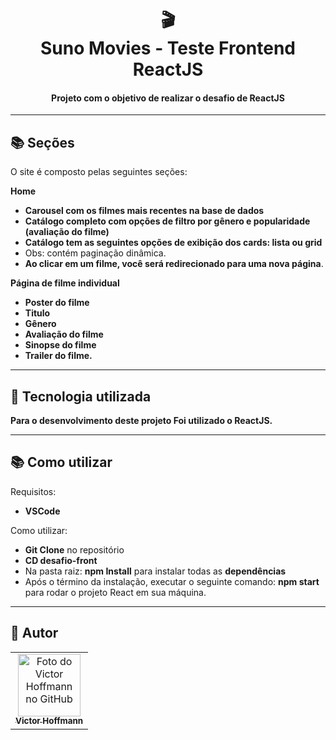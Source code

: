 <h1 align="center">
  🎬<br>Suno Movies - Teste Frontend ReactJS
</h1>

<h4 align="center">
  Projeto com o objetivo de realizar o desafio de ReactJS
</h4>

---

## 📚 Seções
O site é composto pelas seguintes seções:

**Home**
- **Carousel com os filmes mais recentes na base de dados** 
- **Catálogo completo com opções de filtro por gênero e popularidade (avaliação do filme)**
- **Catálogo tem as seguintes opções de exibição dos cards: lista ou grid**
- Obs: contém paginação dinâmica.
- **Ao clicar em um filme, você será redirecionado para uma nova página**.

**Página de filme individual** 
- **Poster do filme**
- **Titulo**
- **Gênero**
- **Avaliação do filme**
- **Sinopse do filme**
- **Trailer do filme.**

---

## 💼 Tecnologia utilizada
**Para o desenvolvimento deste projeto Foi utilizado o ReactJS.**

---

## 📚 Como utilizar
Requisitos:
- **VSCode**


Como utilizar:
- **Git Clone** no repositório
- **CD desafio-front**
- Na pasta raiz: **npm Install** para instalar todas as **dependências**
- Após o término da instalação, executar o seguinte comando: **npm start** para rodar o projeto React em sua máquina.

---

## 🚀 Autor<br>
<table>
  <tr>
    <td align="center">
      <a href="https://github.com/victorhoffmann">
        <img src="https://avatars.githubusercontent.com/u/55602555?v=4" width="100px;" alt="Foto do Victor Hoffmann no GitHub"/><br>
        <sub>
          <b>Victor Hoffmann</b>
        </sub>
      </a><br>
    </td>
</table>